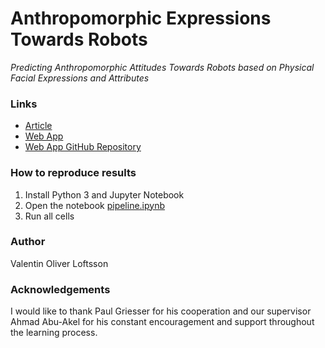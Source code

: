 # Anthropomorphic Expressions Towards Robots
*Predicting Anthropomorphic Attitudes Towards Robots based on Physical Facial Expressions and Attributes*


### Links
* [Article](article.pdf)
* [Web App](https://www.anthropomorphic-expressions.herokuapp.com)
* [Web App GitHub Repository](https://github.com/valentinoli/anthropomorphic-expressions)

### How to reproduce results

1. Install Python 3 and Jupyter Notebook
2. Open the notebook [pipeline.ipynb](pipeline.ipynb)
3. Run all cells

### Author
Valentin Oliver Loftsson

### Acknowledgements
I would like to thank Paul Griesser for his cooperation and our supervisor Ahmad Abu-Akel for his constant encouragement and support throughout the learning process.
